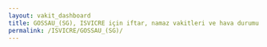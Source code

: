 ```yaml
---
layout: vakit_dashboard
title: GOSSAU_(SG), ISVICRE için iftar, namaz vakitleri ve hava durumu - ilçe/eyalet seç
permalink: /ISVICRE/GOSSAU_(SG)/
---
```


<script type="text/javascript">
  var GLOBAL_COUNTRY = 'ISVICRE';
  var GLOBAL_CITY = 'GOSSAU_(SG)';
  var GLOBAL_STATE = '';
  var lat = 72;
  var lon = 21;
</script>
